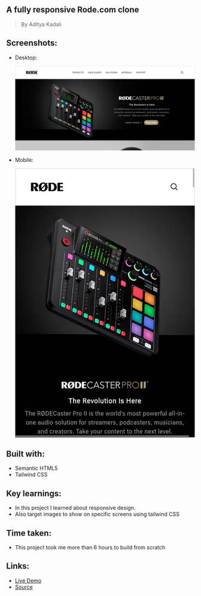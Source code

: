 ## A fully responsive Rode.com clone

> By Aditya Kadali

## Screenshots:

- Desktop:

  ![Desktop view](./public/screenshots/desktop.png)

- Mobile:

  ![Mobile view](./public/screenshots/mobile.png)

## Built with:

- Semantic HTML5
- Tailwind CSS

## Key learnings:

- In this project I learned about responsive design.
- Also target images to show on specific screens using tailwind CSS

## Time taken:

- This project took me more than 6 hours to build from scratch

## Links:

- [Live Demo](https://rode-clne.netlify.app/)
- [Source](https://github.com/Adityakadali/rode-website-clone)

